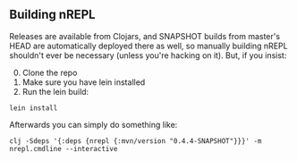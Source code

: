 ## Building nREPL

Releases are available from Clojars, and SNAPSHOT builds from master's
HEAD are automatically deployed there as well, so manually building
nREPL shouldn't ever be necessary (unless you're hacking on it).  But,
if you insist:

0. Clone the repo
1. Make sure you have lein installed
2. Run the lein build:

```
lein install
```

Afterwards you can simply do something like:

```
clj -Sdeps '{:deps {nrepl {:mvn/version "0.4.4-SNAPSHOT"}}}' -m nrepl.cmdline --interactive
```
